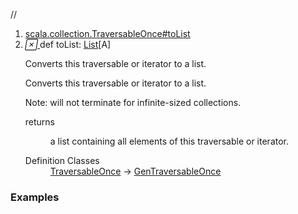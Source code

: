 //
<ol>
<li><a href="https://www.scala-lang.org/api/2.12.3/scala/collection/mutable/ArrayBuffer.html#toList:List[A]">scala.collection.TraversableOnce#toList</a></li>
<li name="scala.collection.TraversableOnce#toList" visbl="pub" class="indented0 " data-isabs="false" fullcomment="yes" group="Ungrouped"> <a id="toList:List[A]"></a> <span class="permalink"> <a href="../../../scala/collection/mutable/ArrayBuffer.html#toList:List[A]" title="Permalink"> <i class="material-icons"></i> </a> </span> <span class="modifier_kind"> <span class="modifier"></span> <span class="kind">def</span> </span> <span class="symbol"> <span class="name">toList</span><span class="result">: <a href="../../index.html#List[+A]=List[A]" class="extmbr" name="scala.List">List</a>[<span class="extype" name="scala.collection.mutable.ArrayBuffer.A">A</span>]</span> </span> <p class="shortcomment cmt">Converts this traversable or iterator to a list.</p>
 <div class="fullcomment">
  <div class="comment cmt">
   <p>Converts this traversable or iterator to a list.</p>
   <p> Note: will not terminate for infinite-sized collections.</p>
  </div>
  <dl class="paramcmts block">
   <dt>
    returns
   </dt>
   <dd class="cmt">
    <p>a list containing all elements of this traversable or iterator.</p>
   </dd>
  </dl>
  <dl class="attributes block"> 
   <dt>
    Definition Classes
   </dt>
   <dd>
    <a href="../TraversableOnce.html" class="extype" name="scala.collection.TraversableOnce">TraversableOnce</a> → 
    <a href="../GenTraversableOnce.html" class="extype" name="scala.collection.GenTraversableOnce">GenTraversableOnce</a>
   </dd>
  </dl>
 </div> </li>
        </ol>


### Examples















